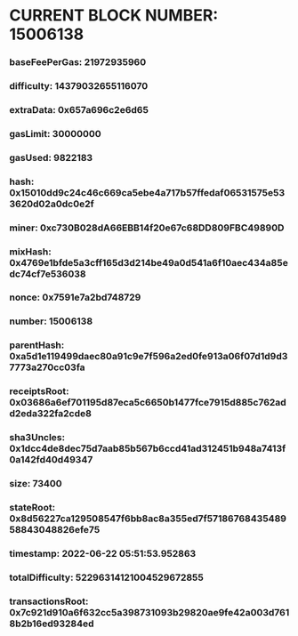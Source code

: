 # CURRENT BLOCK NUMBER: 15006138

### baseFeePerGas: 21972935960
### difficulty: 14379032655116070
### extraData: 0x657a696c2e6d65
### gasLimit: 30000000
### gasUsed: 9822183
### hash: 0x15010dd9c24c46c669ca5ebe4a717b57ffedaf06531575e533620d02a0dc0e2f
### miner: 0xc730B028dA66EBB14f20e67c68DD809FBC49890D
### mixHash: 0x4769e1bfde5a3cff165d3d214be49a0d541a6f10aec434a85edc74cf7e536038
### nonce: 0x7591e7a2bd748729
### number: 15006138
### parentHash: 0xa5d1e119499daec80a91c9e7f596a2ed0fe913a06f07d1d9d37773a270cc03fa
### receiptsRoot: 0x03686a6ef701195d87eca5c6650b1477fce7915d885c762add2eda322fa2cde8
### sha3Uncles: 0x1dcc4de8dec75d7aab85b567b6ccd41ad312451b948a7413f0a142fd40d49347
### size: 73400
### stateRoot: 0x8d56227ca129508547f6bb8ac8a355ed7f5718676843548958843048826efe75
### timestamp: 2022-06-22 05:51:53.952863
### totalDifficulty: 52296314121004529672855
### transactionsRoot: 0x7c921d910a6f632cc5a398731093b29820ae9fe42a003d7618b2b16ed93284ed
